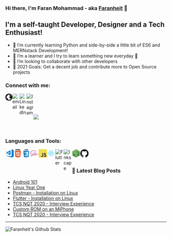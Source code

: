 ### Hi there, I'm Faran Mohammad - aka [Faranheit][website] 👋

## I'm a self-taught Developer, Designer and a Tech Enthusiast!
- 🔭 I’m currently learning Python and side-by-side a little bit of ES6 and MERNstack Development!
- 🌱 I’m a learner and I try to learn something new everyday 🤣
- 👯 I’m looking to collaborate with other developers
- 🥅 2021 Goals: Get a decent job and contribute more to Open Source projects

### Connect with me:

[<img align="left" alt="https://faran.xyz/" width="22px" src="https://raw.githubusercontent.com/iconic/open-iconic/master/svg/globe.svg" />][website]
[<img align="left" alt="email" width="22px" src="https://cdn.jsdelivr.net/npm/simple-icons@3.4.0/icons/mail-dot-ru.svg" />][email]
[<img align="left" alt="LinkedIn" width="22px" src="https://cdn.jsdelivr.net/npm/simple-icons@v3/icons/linkedin.svg" />][linkedin]
[<img align="left" alt="Instagram" width="22px" src="https://cdn.jsdelivr.net/npm/simple-icons@v3/icons/instagram.svg" />][instagram]

<br />

<br>
<br>

![](https://komarev.com/ghpvc/?username=Faranheit15&color=grey)

<br />

### Languages and Tools:

<img align="left" alt="Visual Studio Code" width="26px" src="https://raw.githubusercontent.com/github/explore/80688e429a7d4ef2fca1e82350fe8e3517d3494d/topics/visual-studio-code/visual-studio-code.png" />
<img align="left" alt="HTML5" width="26px" src="https://raw.githubusercontent.com/github/explore/80688e429a7d4ef2fca1e82350fe8e3517d3494d/topics/html/html.png" />
<img align="left" alt="CSS3" width="26px" src="https://raw.githubusercontent.com/github/explore/80688e429a7d4ef2fca1e82350fe8e3517d3494d/topics/css/css.png" />
<img align="left" alt="Sass" width="26px" src="https://raw.githubusercontent.com/github/explore/80688e429a7d4ef2fca1e82350fe8e3517d3494d/topics/sass/sass.png" />
<img align="left" alt="JavaScript" width="26px" src="https://raw.githubusercontent.com/github/explore/80688e429a7d4ef2fca1e82350fe8e3517d3494d/topics/javascript/javascript.png" />
<img align="left" alt="React" width="26px" src="https://raw.githubusercontent.com/github/explore/80688e429a7d4ef2fca1e82350fe8e3517d3494d/topics/react/react.png" />
<img align="left" alt="Flutter" width="26px" src="https://cdn.iconscout.com/icon/free/png-512/flutter-2038877-1720090.png" />
<img align="left" alt="Inkscape" width="26px" src="https://cdn.iconscout.com/icon/free/png-512/inkscape-569205.png" />
<img align="left" alt="Node.js" width="26px" src="https://raw.githubusercontent.com/github/explore/80688e429a7d4ef2fca1e82350fe8e3517d3494d/topics/nodejs/nodejs.png" />
<img align="left" alt="GitHub" width="26px" src="https://raw.githubusercontent.com/github/explore/78df643247d429f6cc873026c0622819ad797942/topics/github/github.png" />

<br>
<br>

### 📕 Latest Blog Posts
<!-- BLOG-POST-LIST:START -->
- [Android 101](https://faranheit.medium.com/android-101-f30be123c2c5)
- [Linux Year One](https://faranheit.medium.com/linux-year-one-23ff9f1eb512)
- [Postman - Installation on Linux](https://faranheit.medium.com/postman-installation-on-linux-e293c399ed4d)
- [Flutter - Installation on Linux](https://faranheit.medium.com/flutter-installation-on-linux-5868849abadf)
- [TCS NQT 2020 - Interview Experience](https://www.geeksforgeeks.org/tcs-nqt-interview-experience-2020-21/)
- [Custom ROM on an MiPhone](https://faranheit.medium.com/custom-rom-on-an-miphone-3a90cb16de5a)
- [TCS NQT 2020 - Interview Experience](https://faranheit.medium.com/tcs-nqt-2020-interview-experience-b8a05b32fb4d)
<!-- BLOG-POST-LIST:END -->

---

<img align="left" alt="Faranheit's Github Stats" src="https://github-readme-stats.vercel.app/api?username=Faranheit15&show_icons=true&hide_border=true" />

[website]: https://faranheit.netlify.app/
[instagram]: https://www.instagram.com/faran.codes/
[linkedin]: https://www.linkedin.com/in/faran-mohammad-7b938917a/
[blogs]: https://faranheit.medium.com/
[email]: mailto:ffaranm15@gmail.com
